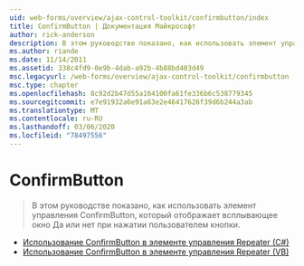```yaml
---
uid: web-forms/overview/ajax-control-toolkit/confirmbutton/index
title: ConfirmButton | Документация Майкрософт
author: rick-anderson
description: В этом руководстве показано, как использовать элемент управления ConfirmButton, который отображает всплывающее окно Да или нет при нажатии пользователем кнопки.
ms.author: riande
ms.date: 11/14/2011
ms.assetid: 338c4fd9-0e9b-4dab-a92b-4b88bd403d49
msc.legacyurl: /web-forms/overview/ajax-control-toolkit/confirmbutton
msc.type: chapter
ms.openlocfilehash: 8c92d2b47d55a164100fa61fe336b6c538779345
ms.sourcegitcommit: e7e91932a6e91a63e2e46417626f39d6b244a3ab
ms.translationtype: MT
ms.contentlocale: ru-RU
ms.lasthandoff: 03/06/2020
ms.locfileid: "78497556"
---
```

# <a name="confirmbutton"></a>ConfirmButton

> В этом руководстве показано, как использовать элемент управления ConfirmButton, который отображает всплывающее окно Да или нет при нажатии пользователем кнопки.

- [Использование ConfirmButton в элементе управления Repeater (C#)](using-a-confirmbutton-in-a-repeater-cs.md)
- [Использование ConfirmButton в элементе управления Repeater (VB)](using-a-confirmbutton-in-a-repeater-vb.md)
